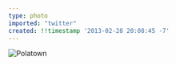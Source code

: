 ```yaml
---
type: photo
imported: "twitter"
created: !!timestamp '2013-02-28 20:08:45 -7'
---
```

![Polatown](/media/images/photos/2013/02/polatown.jpg)
